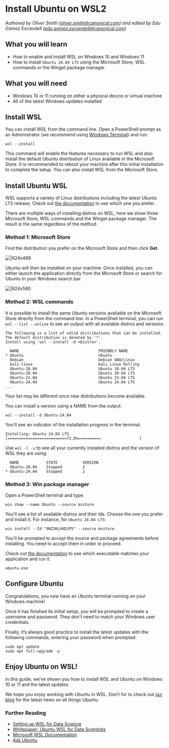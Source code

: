 # Install Ubuntu on WSL2
*Authored by Oliver Smith ([oliver.smith@canonical.com](mailto:oliver.smith@canonical.com)) and edited by Edu Gómez Escandell ([edu.gomez.escandell@canonical.com](mailto:edu.gomez.escandell@canonical.com))*

## What you will learn

* How to enable and install WSL on Windows 10 and Windows 11
* How to install `Ubuntu 24.04 LTS` using the Microsoft Store, WSL commands or the Winget package manager 

## What you will need

* Windows 10 or 11 running on either a physical device or virtual machine 
* All of the latest Windows updates installed

## Install WSL

You can install WSL from the command line. Open a PowerShell prompt as an Administrator (we recommend using [Windows Terminal](https://github.com/microsoft/terminal?tab=readme-ov-file#installing-and-running-windows-terminal)) and run:

```text
wsl --install
```

This command will enable the features necessary to run WSL and also install the default Ubuntu distribution of Linux available in the Microsoft Store. It is recommended to reboot your machine after this initial installation to complete the setup. You can also install WSL from the Microsoft Store.

## Install Ubuntu WSL

WSL supports a variety of Linux distributions including the latest Ubuntu LTS release. Check out [the documentation](../reference/distributions.md) to see which one you prefer.

There are multiple ways of installing distros on WSL, here we show three: Microsoft Store, WSL commands and the Winget package manager. The result is the same regardless of the method.

### Method 1: Microsoft Store

Find the distribution you prefer on the Microsoft Store and then click **Get**. 

![|624x489](https://github.com/ubuntu/WSL/blob/main/docs/guides/assets/install-ubuntu-wsl2/choose-distribution.png?raw=true)

Ubuntu will then be installed on your machine. Once installed, you can either launch the application directly from the Microsoft Store or search for Ubuntu in your Windows search bar.

![|624x580](https://github.com/ubuntu/WSL/blob/main/docs/guides/assets/install-ubuntu-wsl2/search-ubuntu-windows.png?raw=true)

### Method 2: WSL commands

It is possible to install the same Ubuntu versions available on the Microsoft Store directly from the command line.
In a PowerShell terminal, you can run `wsl --list --online` to see an output with all available distros and versions:

```text
The following is a list of valid distributions that can be installed.
The default distribution is denoted by '*'.
Install using 'wsl --install -d <Distro>'.

  NAME                                   FRIENDLY NAME
* Ubuntu                                 Ubuntu
  Debian                                 Debian GNU/Linux
  kali-linux                             Kali Linux Rolling
  Ubuntu-18.04                           Ubuntu 18.04 LTS
  Ubuntu-20.04                           Ubuntu 20.04 LTS
  Ubuntu-22.04                           Ubuntu 22.04 LTS
  Ubuntu-24.04                           Ubuntu 24.04 LTS
...

``` 

Your list may be different once new distributions become available.  

You can install a version using a NAME from the output:

```text
wsl --install -d Ubuntu-24.04
```

You'll see an indicator of the installation progress in the terminal:

```text
Installing: Ubuntu 24.04 LTS
[==========================72,0%==========                 ]
```

Use `wsl -l -v` to see all your currently installed distros and the version of WSL they are using:

```text
  NAME            STATE           VERSION
  Ubuntu-20.04    Stopped         2
* Ubuntu-24.04    Stopped         2
```

### Method 3: Win package manager

Open a PowerShell terminal and type:

```text
win show --name Ubuntu --source msstore
```

You'll see a list of available distros and their Ids. Choose the one you prefer and install it. For instance, for `Ubuntu 24.04 LTS`:

```text
win install --Id "9NZ3KLHXDJP5" --source msstore
```

You'll be prompted to accept the source and package agreements before installing. You need to accept them in order to proceed.

Check out [the documentation](../reference/distributions.md) to see which executable matches your application and run it.

```text
ubuntu.exe
```

## Configure Ubuntu

Congratulations, you now have an Ubuntu terminal running on your Windows machine!

Once it has finished its initial setup, you will be prompted to create a username and password. They don't need to match your Windows user credentials.

Finally, it’s always good practice to install the latest updates with the following commands, entering your password when prompted:

```text
sudo apt update
sudo apt full-upgrade -y
```
## Enjoy Ubuntu on WSL!

In this guide, we’ve shown you how to install WSL and Ubuntu on Windows 10 or 11 and  the latest updates.

We hope you enjoy working with Ubuntu in WSL. Don’t for to check out [our blog](https://ubuntu.com/blog) for the latest news on all things Ubuntu.

### Further Reading

* [Setting up WSL for Data Science](https://ubuntu.com/blog/upgrade-data-science-workflows-ubuntu-wsl)
* [Whitepaper: Ubuntu WSL for Data Scientists](https://ubuntu.com/engage/ubuntu-wsl-for-data-scientists)
* [Microsoft WSL Documentation](https://learn.microsoft.com/en-us/windows/wsl/)
* [Ask Ubuntu](https://askubuntu.com/)
